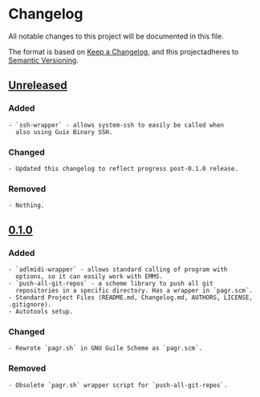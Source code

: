 # Changelog
All notable changes to this project will be documented in this file.

The format is based on [Keep a Changelog](https://keepachangelog.com/en/1.0.0/),
and this projectadheres to [Semantic Versioning](https://semver.org/spec/v2.0.0.html).

## [Unreleased]
### Added
    - `ssh-wrapper` - allows system-ssh to easily be called when
      also using Guix Binary SSH.
### Changed
    - Updated this changelog to reflect progress post-0.1.0 release.
### Removed
    - Nothing.

## [0.1.0]
### Added
    - `adlmidi-wrapper` - allows standard calling of program with
      options, so it can easily work with EMMS.
    - `push-all-git-repos` - a scheme library to push all git
      repositories in a specific directory. Has a wrapper in `pagr.scm`.
    - Standard Project Files (README.md, Changelog.md, AUTHORS, LICENSE, .gitignore).
    - Autotools setup.
### Changed
    - Rewrote `pagr.sh` in GNU Guile Scheme as `pagr.scm`.
### Removed
    - Obsolete `pagr.sh` wrapper script for `push-all-git-repos`.

[Unreleased]: https://git.sr.ht/~yewscion/yewscion-scripts/log
[0.1.0]: https://git.sr.ht/~yewscion/yewscion-scripts/refs/0.1.0
